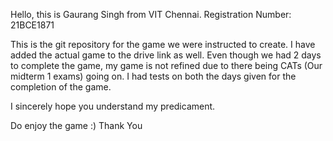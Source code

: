 Hello, this is Gaurang Singh from VIT Chennai.
Registration Number: 21BCE1871

This is the git repository for the game we were instructed to create. I have added the actual game to the drive link as well.
Even though we had 2 days to complete the game, my game is not refined due to there being CATs (Our midterm 1 exams) going on. I had tests on both the days given for the completion of the game.

I sincerely hope you understand my predicament.

Do enjoy the game :)
Thank You
